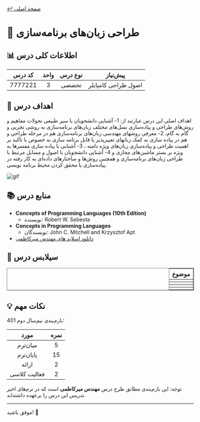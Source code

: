 [↩️ صفحه اصلی](/README.md)

# 🤖 طراحی زبان‌های برنامه‌سازی

## 📊 اطلاعات کلی درس
<div align="center">

| کد درس | واحد | نوع درس | پیش‌نیاز |
|:------:|:----:|:-------:|:--------:|
| 7777221 |  3   | تخصصی   | اصول طراحی کامپایلر |

</div>

## 🎯 اهداف درس
اهداف اصلی این درس عبارتند از: 1- آشنایی دانشجویان با سیر طبیعی تحولات مفاهیم و روش‌های طراحی و پیاده‌سازی نسل‌های مختلف زبان‌های برنامه‌سازی به روشی تجربی و گام به گام، 2- معرفی روشهای مهندسی زبان‌های برنامه‌سازی هم در مرحله طراحی و هم در پیاده سازی به کمک زبانهای تغییرپذیر یا قابل برنامه سازی به خصوص با تاکید بر اهمیت طراحی و پیاده‌سازی زبان‌های ویژه دامنه ، 3- آشنایی با پیاده سازی مفسرها به ویژه بر بستر ماشین‌های مجازی و 4- آشنایی دانشجویان با اصول و مسایل مرتبط با طراحی زبان‌های برنامه‌سازی و همچنین روش‌ها و ساختارهای داده‌ای به کار رفته در پیاده‌سازی یا محقق کردن محیط برنامه نویسی.

![gif](./تصاویر/giphy.gif)


## 📚 منابع درس
- **Concepts of Programming Languages (10th Edition)**
  - نویسنده: Robert W. Sebesta
- **Concepts in Programming Languages**
  - نویسندگان: John C. Mitchell and Krzysztof Apt
- [دانلود اسلاید های مهندس میرکاظمی](./منابع/)



## 📅 سیلابس درس
<div align="center" style="direction: rtl">
    <table border="1" style="text-align: right;">
        <thead>
            <tr>
                <th>موضوع</th>
            </tr>
        </thead>
        <tbody>
            <tr>
                <td></td>
            </tr>
            <tr>
                <td></td>
            </tr>
            <tr>
                <td></td>
            </tr>
            <tr>
                <td></td>
            </tr>
        </tbody>
    </table>
</div>


## 💡 نکات مهم
بارم‌بندی نیم‌سال دوم 401:
<div align="center">

| مورد | نمره |
|:----:|:----:|
| میان‌ترم | 5 |
| پایان‌ترم | 15 |
| ارائه | 2 |
| فعالیت کلاسی | 2 |

</div>

توجه: این بارم‌بندی مطابق طرح درس **مهندس میرکاظمی** است که در ترم‌های اخیر تدریس این درس را برعهده داشته‌اند.

---

موفق باشید! 🚀

